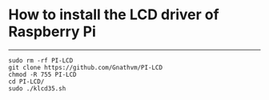 # How to install the LCD driver of Raspberry Pi
-----------------------------------------------------------------------------------------------------

```sudo rm -rf PI-LCD```<br>
```git clone https://github.com/Gnathvm/PI-LCD```<br>
```chmod -R 755 PI-LCD```<br>
```cd PI-LCD/```<br>
```sudo ./klcd35.sh```<br>
